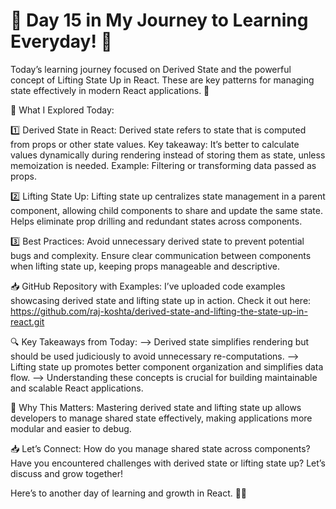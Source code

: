 # 🚀 Day 15 in My Journey to Learning Everyday! 🚀

Today’s learning journey focused on Derived State and the powerful concept of Lifting State Up in React. These are key patterns for managing state effectively in modern React applications. 🎯

🌟 What I Explored Today:

1️⃣ Derived State in React:
Derived state refers to state that is computed from props or other state values.
Key takeaway: It’s better to calculate values dynamically during rendering instead of storing them as state, unless memoization is needed.
Example: Filtering or transforming data passed as props.

2️⃣ Lifting State Up:
Lifting state up centralizes state management in a parent component, allowing child components to share and update the same state.
Helps eliminate prop drilling and redundant states across components.

3️⃣ Best Practices:
Avoid unnecessary derived state to prevent potential bugs and complexity.
Ensure clear communication between components when lifting state up, keeping props manageable and descriptive.

📥 GitHub Repository with Examples:
I’ve uploaded code examples showcasing derived state and lifting state up in action. Check it out here: https://github.com/raj-koshta/derived-state-and-lifting-the-state-up-in-react.git

🔍 Key Takeaways from Today:
--> Derived state simplifies rendering but should be used judiciously to avoid unnecessary re-computations.
--> Lifting state up promotes better component organization and simplifies data flow.
--> Understanding these concepts is crucial for building maintainable and scalable React applications.

🌟 Why This Matters:
Mastering derived state and lifting state up allows developers to manage shared state effectively, making applications more modular and easier to debug.

📥 Let’s Connect:
How do you manage shared state across components? Have you encountered challenges with derived state or lifting state up? Let’s discuss and grow together!

Here’s to another day of learning and growth in React. 🚀✨
